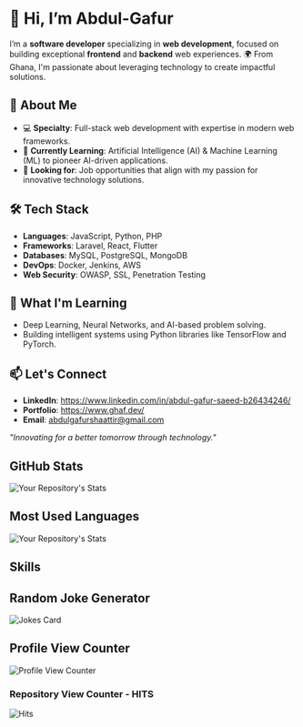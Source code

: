 # 👋 Hi, I’m Abdul-Gafur

I’m a **software developer** specializing in **web development**, focused on building exceptional **frontend** and **backend** web experiences. 🌍 From Ghana, I'm passionate about leveraging technology to create impactful solutions.

## 🚀 About Me

- 💻 **Specialty**: Full-stack web development with expertise in modern web frameworks.
- 🧠 **Currently Learning**: Artificial Intelligence (AI) & Machine Learning (ML) to pioneer AI-driven applications.
- 👀 **Looking for**: Job opportunities that align with my passion for innovative technology solutions.

## 🛠️ Tech Stack

- **Languages**: JavaScript, Python, PHP
- **Frameworks**: Laravel, React, Flutter
- **Databases**: MySQL, PostgreSQL, MongoDB
- **DevOps**: Docker, Jenkins, AWS
- **Web Security**: OWASP, SSL, Penetration Testing

## 🌱 What I'm Learning

- Deep Learning, Neural Networks, and AI-based problem solving.
- Building intelligent systems using Python libraries like TensorFlow and PyTorch.

## 📫 Let's Connect

- **LinkedIn**: https://www.linkedin.com/in/abdul-gafur-saeed-b26434246/
- **Portfolio**: https://www.ghaf.dev/
- **Email**: [abdulgafurshaattir@gmail.com](mailto:abdulgafurshaattir@gmail.com)

_"Innovating for a better tomorrow through technology."_


## GitHub Stats

![Your Repository's Stats](https://github-readme-stats.vercel.app/api?username=Tanu-N-Prabhu&show_icons=true)

## Most Used Languages

![Your Repository's Stats](https://github-readme-stats.vercel.app/api/top-langs/?username=Tanu-N-Prabhu&theme=blue-green)

## Skills



<!-- [![My Skills](https://skillicons.dev/icons?i=js,html,css,javascript,c,c#,c++,bootstrap,tailwind,git,java,github,dotnet)](https://skillicons.dev) -->


## Random Joke Generator

![Jokes Card](https://readme-jokes.vercel.app/api)

## Profile View Counter

![Profile View Counter](https://komarev.com/ghpvc/?username=Tanu-N-Prabhu)

### Repository View Counter - HITS

![Hits](https://hitcounter.pythonanywhere.com/count/tag.svg?url=https://github.com/Tanu-N-Prabhu/Python)
